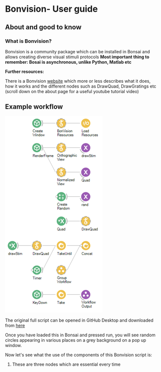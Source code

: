 # Bonvision- User guide
## About and good to know
### What is Bonvision?
Bonvision is a community package which can be installed in Bonsai and allows creating diverse visual stimuli protocols
**Most important thing to remember: Bosai is asynchronous, unlike Python, Matlab etc**

**Further resources:**

There is a Bonvision [website](https://bonvision.github.io/pages/001_info/) which more or less describes what it does, how it works and the different nodes such as DrawQuad, DrawGratings etc (scroll down on the about page for a useful youtube tutorial video)


## Example workflow
![whole script](https://github.com/Schroeder-Lab/ExperimentalProtocols/blob/main/Bonvision/Maria/Bonvision_guide_figures/whole%20script.PNG)

The original full script can be opened in GitHub Desktop and downloaded from [here](https://github.com/Schroeder-Lab/ExperimentalProtocols/blob/main/Bonvision/Liad/SingleCircleOverScreenOrtho.bonsai)

Once you have loaded this in Bonsai and pressed run, you will see random circles appearing in various places on a grey background on a pop up window.

Now let's see what the use of the components of this Bonvision script is:
1. These are three nodes which are essential every time 